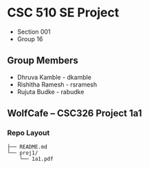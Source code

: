 # CSC 510 SE Project  
- Section 001  
- Group 16  

## Group Members  
- Dhruva Kamble - dkamble  
- Rishitha Ramesh - rsramesh  
- Rujuta Budke - rabudke  

## WolfCafe – CSC326 Project 1a1  
### Repo Layout  
```
├── README.md
└── proj1/
    └── 1a1.pdf
```

